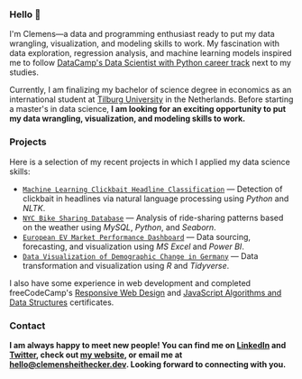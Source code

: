 ### Hello 👋

I'm Clemens—a data and programming enthusiast ready to put my data wrangling, visualization, and modeling skills to work. My fascination with data exploration, regression analysis, and machine learning models inspired me to follow [DataCamp's Data Scientist with Python career track](https://www.datacamp.com/tracks/data-scientist-with-python) next to my studies.

Currently, I am finalizing my bachelor of science degree in economics as an international student at [Tilburg University](https://www.tilburguniversity.edu/education/bachelors-programs/economics) in the Netherlands. Before starting a master's in data science, **I am looking for an exciting opportunity to put my data wrangling, visualization, and modeling skills to work.**

### Projects

Here is a selection of my recent projects in which I applied my data science skills:

- [`Machine Learning Clickbait Headline Classification`](https://github.com/clemensheithecker/clickbait-headline-classification) — Detection of clickbait in headlines via natural language processing using *Python* and *NLTK*.
- [`NYC Bike Sharing Database`](https://github.com/clemensheithecker/nyc-bike-sharing) — Analysis of ride-sharing patterns based on the weather using *MySQL*, *Python*, and *Seaborn*.
- [`European EV Market Performance Dashboard`](https://github.com/clemensheithecker/ev-market-europe) — Data sourcing, forecasting, and visualization using *MS Excel* and *Power BI*.
- [`Data Visualization of Demographic Change in Germany`](https://github.com/clemensheithecker/demographic-change-germany) — Data transformation and visualization using *R* and *Tidyverse*.

I also have some experience in web development and completed freeCodeCamp's [Responsive Web Design](https://www.freecodecamp.org/certification/clemensheithecker/responsive-web-design) and [JavaScript Algorithms and Data Structures](https://www.freecodecamp.org/certification/clemensheithecker/javascript-algorithms-and-data-structures) certificates.

### Contact

**I am always happy to meet new people! You can find me on [LinkedIn](https://www.linkedin.com/in/clemensheithecker/) and [Twitter](https://twitter.com/cheithecker), check out [my website](https://clemensheithecker.com/), or email me at hello@clemensheithecker.dev. Looking forward to connecting with you.**
